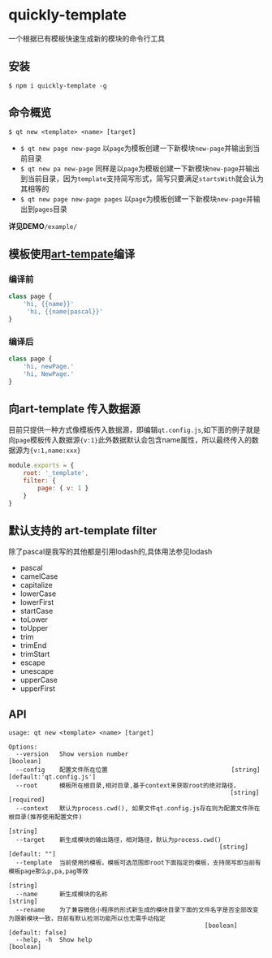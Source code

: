 # quickly-template

一个根据已有模板快速生成新的模块的命令行工具

## 安装

`$ npm i quickly-template -g`

## 命令概览

`$ qt new <template> <name> [target]`

- `$ qt new page new-page` 以`page`为模板创建一下新模块`new-page`并输出到当前目录
- `$ qt new pa new-page` 同样是以`page`为模板创建一下新模块`new-page`并输出到当前目录，因为`template`支持简写形式，简写只要满足`startsWith`就会认为其相等的
- `$ qt new page new-page pages` 以`page`为模板创建一下新模块`new-page`并输出到`pages`目录

**详见DEMO**`/example/`

## 模板使用[art-tempate](https://github.com/aui/art-template)编译

### 编译前

```jsx
class page {
    'hi, {{name}}'
     'hi, {{name|pascal}}'
}
```

### 编译后

```jsx
class page {
    'hi, newPage.'
    'hi, NewPage.'
}
```

## 向art-template 传入数据源

目前只提供一种方式像模板传入数据源，即编辑`qt.config.js`,如下面的例子就是向`page`模板传入数据源`{v:1}`此外数据默认会包含name属性，所以最终传入的数据源为`{v:1,name:xxx}`

```js
module.exports = {
    root: '_template',
    filter: {
        page: { v: 1 }
    }
}

```

## 默认支持的 art-template filter

除了pascal是我写的其他都是引用lodash的,具体用法参见lodash

- pascal
- camelCase
- capitalize
- lowerCase
- lowerFirst
- startCase
- toLower
- toUpper
- trim
- trimEnd
- trimStart
- escape
- unescape
- upperCase
- upperFirst

## API


```
usage: qt new <template> <name> [target]

Options:
  --version   Show version number                                      [boolean]
  --config    配置文件所在位置                                  [string] [default:'qt.config.js']
  --root      模板所在根目录,相对目录,基于context来获取root的绝对路径，
                                                             [string] [required]
  --context   默认为process.cwd(), 如果文件qt.config.js存在则为配置文件所在根目录(推荐使用配置文件)
                                                                        [string]
  --target    新生成模块的输出路径，相对路径，默认为process.cwd()
                                                          [string] [default: ""]
  --template  当前使用的模板，模板可选范围即root下面指定的模板，支持简写即当前有模板page那么p,pa,pag等效
                                                                        [string]
  --name      新生成模块的名称                                          [string]
  --rename    为了兼容微信小程序的形式新生成的模块目录下面的文件名字是否全部改变为跟新模块一致，目前有默认检测功能所以也无需手动指定
                                                      [boolean] [default: false]
  --help, -h  Show help                                                [boolean]
  
  ```